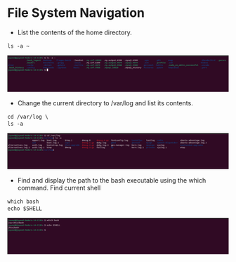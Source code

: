 # File System Navigation

- List the contents of the home directory.
```
ls -a ~
```
<img src="screenshots/contents_of_home.png">

- Change the current directory to /var/log and list its contents.
```
cd /var/log \
ls -a
```
<img src="screenshots/var_log.png">

- Find and display the path to the bash executable using the which command. Find current shell
```
which bash
echo $SHELL
```
<img src="screenshots/bash_dir_and_current_shell.png">
